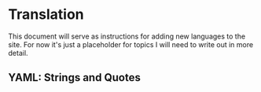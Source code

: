 # Translation

This document will serve as instructions for adding new languages to the site. For now it's just a placeholder for topics I will need to write out in more detail.

## YAML: Strings and Quotes

